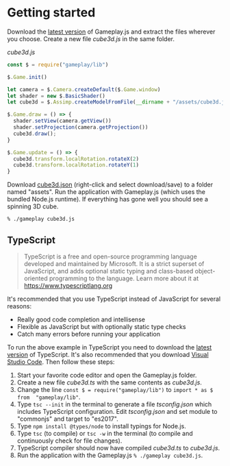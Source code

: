 # Getting started

Download the [latest version](https://github.com/jnsmalm/gameplay/releases/latest) 
of Gameplay.js and extract the files wherever you choose. Create a new file 
*cube3d.js* in the same folder.

*cube3d.js*

```javascript
const $ = require("gameplay/lib")

$.Game.init()

let camera = $.Camera.createDefault($.Game.window)
let shader = new $.BasicShader()
let cube3d = $.Assimp.createModelFromFile(__dirname + "/assets/cube3d.json", shader)

$.Game.draw = () => {
  shader.setView(camera.getView())
  shader.setProjection(camera.getProjection())
  cube3d.draw();
}

$.Game.update = () => {
  cube3d.transform.localRotation.rotateX(2)
  cube3d.transform.localRotation.rotateY(1)
}
```

Download <a href="http://www.gameplayjs.com/cube3d.json" download>cube3d.json</a> 
(right-click and select download/save) to a folder named "assets". Run the 
application with Gameplay.js (which uses the bundled Node.js runtime). If 
everything has gone well you should see a spinning 3D cube.

```
% ./gameplay cube3d.js
```

## TypeScript

> TypeScript is a free and open-source programming language developed and 
maintained by Microsoft. It is a strict superset of JavaScript, and adds optional 
static typing and class-based object-oriented programming to the language. 
Learn more about it at https://www.typescriptlang.org

It's recommended that you use TypeScript instead of JavaScript for several 
reasons:

- Really good code completion and intellisense
- Flexible as JavaScript but with optionally static type checks
- Catch many errors before running your application

To run the above example in TypeScript you need to download the 
[latest version](https://www.typescriptlang.org/#download-links) of TypeScript. 
It's also recommended that you download 
[Visual Studio Code](https://code.visualstudio.com). Then follow these steps:

1. Start your favorite code editor and open the Gameplay.js folder.
2. Create a new file *cube3d.ts* with the same contents as *cube3d.js*.
3. Change the line `const $ = require("gameplay/lib")` to `import * as $ from 
  "gameplay/lib"`.
4. Type `tsc --init` in the terminal to generate a file *tsconfig.json* which 
  includes TypeScript configuration. Edit *tsconfig.json* and set module to 
  "commonjs" and target to "es2017".
5. Type `npm install @types/node` to install typings for Node.js.
6. Type `tsc` (to compile) or `tsc -w` in the terminal (to compile and 
  continuously check for file changes).
7. TypeScript compiler should now have compiled *cube3d.ts* to *cube3d.js*.
8. Run the application with the Gameplay.js `% ./gameplay cube3d.js`.